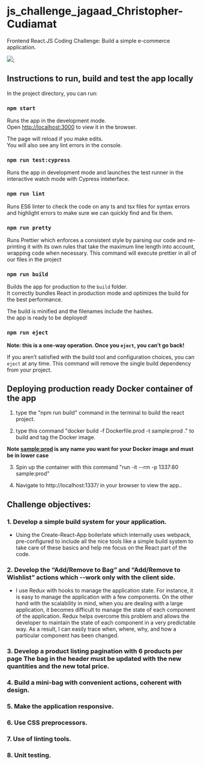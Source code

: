 # js_challenge_jagaad_Christopher-Cudiamat

Frontend React.JS Coding Challenge: Build a simple e-commerce application.

![]("../js_challenge_jagaad_Christopher-Cudiamat/my-app/src/assets/images/activity_image.jpeg");

## Instructions to run, build and test the app locally 

In the project directory, you can run:

### `npm start`

Runs the app in the development mode.\
Open [http://localhost:3000](http://localhost:3000) to view it in the browser.

The page will reload if you make edits.\
You will also see any lint errors in the console.

### `npm run test:cypress`

Runs the app in development mode and launches the test runner in the interactive watch mode with Cypress inteterface. 

### `npm run lint`

Runs ES6 linter to check the code on any ts and tsx files for syntax errors and highlight errors to make sure we can quickly find and fix them.

### `npm run pretty`

Runs Prettier which enforces a consistent style by parsing our code and re-printing it with its own rules that take the maximum line length into account, wrapping code when necessary. This command will execute prettier in all of our files in the project

### `npm run build`

Builds the app for production to the `build` folder.\
It correctly bundles React in production mode and optimizes the build for the best performance.

The build is minified and the filenames include the hashes.\
the app is ready to be deployed!


### `npm run eject`

**Note: this is a one-way operation. Once you `eject`, you can’t go back!**

If you aren’t satisfied with the build tool and configuration choices, you can `eject` at any time. This command will remove the single build dependency from your project.


## Deploying production ready Docker container of the app

1. type the "npm run build" command in the terminal to build the react project.

2. type this command "docker build -f Dockerfile.prod -t sample:prod ." to build and tag the Docker image. 

**Note <sample:prod> is any name you want for your Docker image and must be in lower case**

3. Spin up the container with this command "run -it --rm -p 1337:80 sample:prod"

4. Navigate to http://localhost:1337/ in your browser to view the app..


## Challenge objectives:

### 1. Develop a simple build system for your application.

- Using the Create-React-App boilerlate which internally uses webpack, pre-configured to include all the nice tools like a simple build system to take care of these basics and help me focus on the React part of the code.

### 2. Develop the “Add/Remove to Bag” and “Add/Remove to Wishlist” actions which --work only with the client side.

- I use Redux with hooks to manage the application state. For instance, it is easy to manage the application with a few components. On the other hand with the scalability in mind, when you are dealing with a large application, it becomes difficult to manage the state of each component of the application. Redux helps overcome this problem and allows the developer to maintain the state of each component in a very predictable way. As a result, I can easily trace when, where, why, and how a particular component has been changed.

### 3. Develop a product listing pagination with 6 products per page The bag in the header must be updated with the new quantities and the new total price.

### 4. Build a mini-bag with convenient actions, coherent with design.

### 5. Make the application responsive.

### 6. Use CSS preprocessors.

### 7. Use of linting tools.

### 8. Unit testing.
